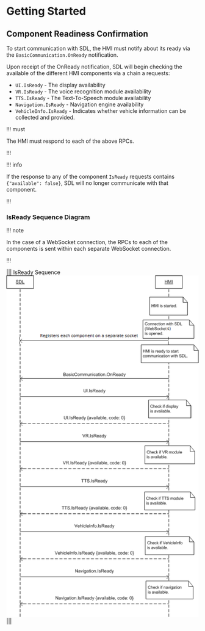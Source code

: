 # Getting Started
## Component Readiness Confirmation
To start communication with SDL, the HMI must notify about its ready via the `BasicCommunication.OnReady` notification.

Upon receipt of the OnReady notification, SDL will begin checking the available of the different HMI components via a chain a requests:

  * `UI.IsReady` - The display availability
  * `VR.IsReady` - The voice recognition module availability
  * `TTS.IsReady` - The Text-To-Speech module availability
  * `Navigation.IsReady` - Navigation engine availability
  * `VehicleInfo.IsReady` - Indicates whether vehicle information can be collected and provided.

!!! must

The HMI must respond to each of the above RPCs.

!!!

!!! info

If the response to any of the component `IsReady` requests contains `{"available": false}`, SDL will no longer communicate with that component.

!!!

### IsReady Sequence Diagram

!!! note

In the case of a WebSocket connection, the RPCs to each of the components is sent within each separate WebSocket connection.

!!!

|||
IsReady Sequence
![IsReady Sequence](./assets/IsReadySequence.png)
|||
